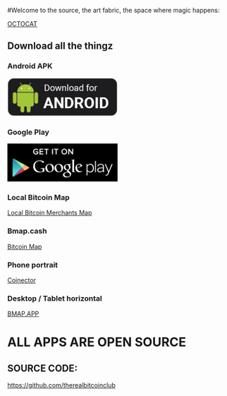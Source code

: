 #Welcome to the source, the art fabric, the space where magic happens:

[OCTOCAT](https://user-images.githubusercontent.com/30203863/71215319-517d2a80-22af-11ea-9ca8-206a2162c1cb.png)

## Download all the thingz

### Android APK

<a href="https://github.com/theRealBitcoinClub/flutter_coinector/releases/download/public/app-release.apk" title="Android APK Download">
  <img alt="Android APK Download"
       title="Android APK Download"
       src="https://github.com/theRealBitcoinClub/therealbitcoinclub.github.io/raw/6460d5061b098532b4f81751c0a039b7a6926708/android-apk-download.png"
  />
</a>

### Google Play

<a href="https://play.google.com/store/apps/details?id=cash.bitcoinmap.coinector" title="Google Play Download">
  <img alt="Google Play Download"
       title="Google Play Download"
       src="https://github.com/theRealBitcoinClub/therealbitcoinclub.github.io/raw/master/app-download-playstore.png"
  />
</a>

### Local Bitcoin Map

[Local Bitcoin Merchants Map](https://play.google.com/store/apps/details?id=club.therealbitcoin.bchmap)

### Bmap.cash

[Bitcoin Map](http://bitcoinmap.cash)

### Phone portrait

[Coinector](http://coinector.app) 

### Desktop / Tablet horizontal

[BMAP.APP](http://bmap.app)

# ALL APPS ARE OPEN SOURCE
## SOURCE CODE:
https://github.com/therealbitcoinclub
